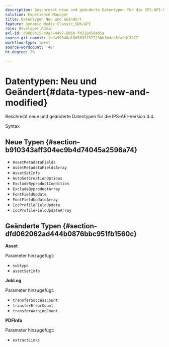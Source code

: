 ```yaml
---
description: Beschreibt neue und geänderte Datentypen für die IPS-API-Version 4.4.
solution: Experience Manager
title: Datentypen Neu und Geändert
feature: Dynamic Media Classic,SDK/API
role: Developer,Admin
exl-id: d8800b15-b9a3-4497-8b6b-fd318458ab5a
source-git-commit: fcda99340a18d5037157723bb3bdca5fa9df3277
workflow-type: tm+mt
source-wordcount: '48'
ht-degree: 2%

---
```


# Datentypen: Neu und Geändert{#data-types-new-and-modified}

Beschreibt neue und geänderte Datentypen für die IPS-API-Version 4.4.

Syntax

## Neue Typen {#section-b910343aff304ec9b4d74045a2596a74}

* `AssetMetadataFields`
* `AssetMetadataFieldsArray`
* `AssetSetInfo`
* `AutoSetCreationOptions`
* `ExcludeByproductCondition`
* `ExcludeByproductArray`
* `FontFieldUpdate`
* `FontFieldUpdateArray`
* `IccProfileFieldUpdate`
* `IccProfileFieldUpdateArray`

## Geänderte Typen {#section-dfd062062ad444b0876bbc951fb1560c}

**Asset**

Parameter hinzugefügt:

* `subtype`
* `assetSetInfo`

**JobLog**

Parameter hinzugefügt:

* `transferSuccessCount`
* `transferErrorCount`
* `transferWarningCount`

**PDFInfo**

Parameter hinzugefügt:

* `extractLinks`
